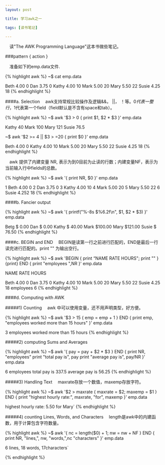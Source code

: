 ```yaml
---
layout: post

title: 学习awk之一

tags: [读书笔记]

---
```


&emsp;读"The AWK Programming Language"这本书做些笔记。

###pattern { action }

&emsp;准备如下的emp.data文件.

{% highlight awk %}
~$ cat emp.data

   Beth      4.00     0
   Dan       3.75     0
   Kathy     4.00     10
   Mark      5.00     20
   Mary      5.50     22
   Susie     4.25     18
{% endhighlight %}

####a. Selection
&emsp;awk支持常规比较操作及逻辑&&， ||， ！等。$0代表一整行，$1代表第一个field（field默认是不含有space和tab）。

{% highlight awk %}
~$ awk '$3 > 0 { print $1, $2 * $3 }' emp.data

   Kathy  40
   Mark  100
   Mary  121
   Susie  76.5

~$ awk '$2 >= 4 || $3 > =20 { print $0 }' emp.data

   Beth      4.00     0
   Kathy     4.00     10
   Mark      5.00     20
   Mary      5.50     22
   Susie     4.25     18
{% endhighlight %}

&emsp;awk 提供了内建变量 NR, 表示为到0目前为止读的行数；内建变量NF，表示为当前输入行中fields的总数。

{% highlight awk %}
~$ awk '{ print NR, $0 }' emp.data

   1 Beth      4.00     0
   2 Dan       3.75     0
   3 Kathy     4.00     10
   4 Mark      5.00     20
   5 Mary      5.50     22
   6 Susie     4.252    18
{% endhighlight %}

####b. Fancier output

{% highlight awk %}
~$ awk '{ printf("%-8s $%6.2f\n", $1, $2 * $3) }' emp.data

   Betg    $  0.00
   Dan     $  0.00
   Kathy   $ 40.00
   Mark    $100.00
   Mary    $121.00
   Susie   $ 76.50
{% endhighlight %}

####c. BEGIN and END
&emsp;BEGIN是读第一行之前进行匹配的，END是最后一行读完进行匹配的。print "" 为输出空行。


{% highlight awk %}
~$ awk 'BEGIN { print “NAME      RATE     HOURS"; print "" } {print} 
        END { print "employees      ",NR }' emp.data

   NAME      RATE     HOURS

   Beth      4.00     0
   Dan       3.75     0
   Kathy     4.00     10
   Mark      5.00     20
   Mary      5.50     22
   Susie     4.25     18
   employees 6
{% endhighlight %}

####d. Computing with AWK

#####1) Counting
&emsp;awk 中可以使用变量，还不用声明类型，好方便。

{% highlight awk %}
~$ awk '$3 > 15 { emp = emp + 1 }  END { print emp, "employees worked more than 15 hours" }' emp.data

   3 employees worked more than 15 hours
{% endhighlight %}

#####2) computing Sums and Averages

{% highlight awk %}
~$ awk  '{ pay = pay + $2 * $3 } END { print NR, "employees" 
                                       print "total pay is", pay
                                       print "average pay is", pay/NR
                                     }' emp.data

   6 employees
   total pay is 337.5
   average pay is 56.25
{% endhighlight %}

#####3) Handling Text
&emsp;maxrate存放一个数值，maxemp存放字符。

{% highlight awk %}
~$ awk '$2 > maxrate { maxrate = $2; maxemp = $1 } 
        END { print "highest hourly rate:",
              maxrate, "for", maxemp }' emp.data

   highest hourly rate: 5.50 for Mary`
{% endhighlight %}

#####4) counting Lines, Words, and Characters
&emsp;length是awk中的内建函数，用于计算包含字符数量。

{% highlight awk %}
~$ awk '{ nc = length($0) + 1; nw = nw + NF }
          END { print NR, "lines,", nw, "words,",nc "characters" }' emp.data

   6 lines, 18 words, 17characters`

{% endhighlight %}
